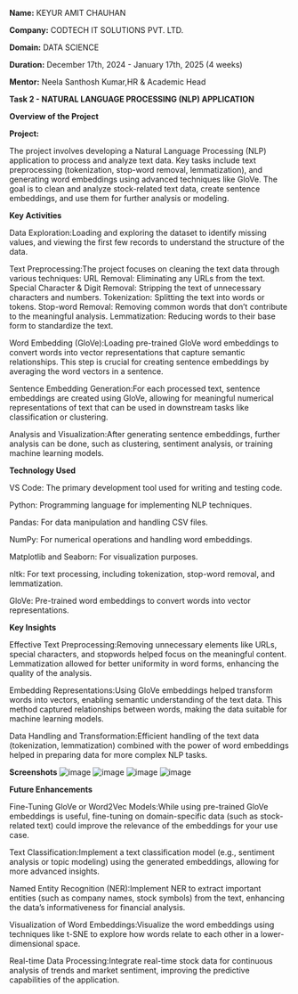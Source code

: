 **Name:** KEYUR AMIT CHAUHAN

**Company:** CODTECH IT SOLUTIONS PVT. LTD.

**Domain:** DATA SCIENCE

**Duration:** December 17th, 2024 - January 17th, 2025 (4 weeks)

**Mentor:** Neela Santhosh Kumar,HR & Academic Head

**Task 2 - NATURAL LANGUAGE PROCESSING (NLP) APPLICATION**

**Overview of the Project**

**Project:**

The project involves developing a Natural Language Processing (NLP) application to process and analyze text data. Key tasks include text preprocessing (tokenization, stop-word removal, lemmatization), and generating word embeddings using advanced techniques like GloVe. The goal is to clean and analyze stock-related text data, create sentence embeddings, and use them for further analysis or modeling.

**Key Activities**

Data Exploration:Loading and exploring the dataset to identify missing values, and viewing the first few records to understand the structure of the data.

Text Preprocessing:The project focuses on cleaning the text data through various techniques:
URL Removal: Eliminating any URLs from the text.
Special Character & Digit Removal: Stripping the text of unnecessary characters and numbers.
Tokenization: Splitting the text into words or tokens.
Stop-word Removal: Removing common words that don’t contribute to the meaningful analysis.
Lemmatization: Reducing words to their base form to standardize the text.

Word Embedding (GloVe):Loading pre-trained GloVe word embeddings to convert words into vector representations that capture semantic relationships. This step is crucial for creating sentence embeddings by averaging the word vectors in a sentence.

Sentence Embedding Generation:For each processed text, sentence embeddings are created using GloVe, allowing for meaningful numerical representations of text that can be used in downstream tasks like classification or clustering.

Analysis and Visualization:After generating sentence embeddings, further analysis can be done, such as clustering, sentiment analysis, or training machine learning models.

**Technology Used**

VS Code: The primary development tool used for writing and testing code.

Python: Programming language for implementing NLP techniques.

Pandas: For data manipulation and handling CSV files.

NumPy: For numerical operations and handling word embeddings.

Matplotlib and Seaborn: For visualization purposes.

nltk: For text processing, including tokenization, stop-word removal, and lemmatization.

GloVe: Pre-trained word embeddings to convert words into vector representations.

**Key Insights**

Effective Text Preprocessing:Removing unnecessary elements like URLs, special characters, and stopwords helped focus on the meaningful content. Lemmatization allowed for better uniformity in word forms, enhancing the quality of the analysis.

Embedding Representations:Using GloVe embeddings helped transform words into vectors, enabling semantic understanding of the text data. This method captured relationships between words, making the data suitable for machine learning models.

Data Handling and Transformation:Efficient handling of the text data (tokenization, lemmatization) combined with the power of word embeddings helped in preparing data for more complex NLP tasks.

**Screenshots**
![image](https://github.com/user-attachments/assets/9bb3c3b4-9802-446e-a40d-3c8e7ab3716e)
![image](https://github.com/user-attachments/assets/1a6563af-f796-4309-be76-38b0e26bb8b4)
![image](https://github.com/user-attachments/assets/bf8d4eb0-fb5d-440a-a313-97fcbbaf5fe3)
![image](https://github.com/user-attachments/assets/e1003c1d-d526-4165-b628-8805b1176753)


**Future Enhancements**

Fine-Tuning GloVe or Word2Vec Models:While using pre-trained GloVe embeddings is useful, fine-tuning on domain-specific data (such as stock-related text) could improve the relevance of the embeddings for your use case.

Text Classification:Implement a text classification model (e.g., sentiment analysis or topic modeling) using the generated embeddings, allowing for more advanced insights.

Named Entity Recognition (NER):Implement NER to extract important entities (such as company names, stock symbols) from the text, enhancing the data’s informativeness for financial analysis.

Visualization of Word Embeddings:Visualize the word embeddings using techniques like t-SNE to explore how words relate to each other in a lower-dimensional space.

Real-time Data Processing:Integrate real-time stock data for continuous analysis of trends and market sentiment, improving the predictive capabilities of the application.
